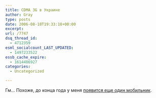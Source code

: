 ```yaml
---
title: CDMA 3G в Украине
author: Gray
type: posts
date: 2006-08-18T19:33:18+00:00
excerpt:
url: /7747
dsq_thread_id:
  - 4712359
esml_socialcount_LAST_UPDATED:
  - 1497233522
essb_cache_expire:
  - 1614486927
categories:
  - Uncategorized

---
```








Гм&#8230; Похоже, до конца года у меня <a href="http://itnews.com.ua/24876.html" target="_blank">появится еще один мобильник</a>.